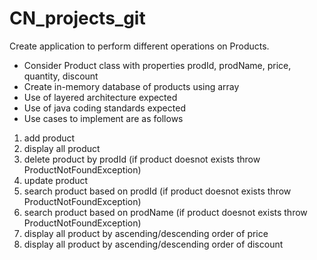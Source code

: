 # CN_projects_git
Create application to perform different operations on Products.
- Consider Product class with properties prodId, prodName, price, quantity, discount
- Create in-memory database of products using array
- Use of layered architecture expected
- Use of java coding standards expected
- Use cases to implement are as follows
1. add product
2. display all product
3. delete product by prodId (if product doesnot exists throw ProductNotFoundException)
4. update product
5. search product based on prodId (if product doesnot exists throw ProductNotFoundException)
6. search product based on prodName (if product doesnot exists throw ProductNotFoundException)
7. display all product by ascending/descending order of price
8. display all product by ascending/descending order of discount
